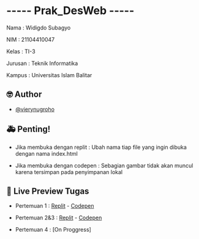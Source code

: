 # ----- Prak_DesWeb -----

Nama    : Widigdo Subagyo 

NIM     : 21104410047

Kelas   : TI-3 

Jurusan : Teknik Informatika

Kampus  : Universitas Islam Balitar

## 🤓 Author

- [@vierynugroho](https://github.com/vierynugroho)

## 🚑 Penting!

- Jika membuka dengan replit  : Ubah nama tiap file yang ingin dibuka dengan nama index.html

- Jika membuka dengan codepen : Sebagian gambar tidak akan muncul karena tersimpan pada penyimpanan lokal

## 🔗 Live Preview Tugas

- Pertemuan 1 : [Replit](https://replit.com/@VIERYNUGROHO/pertemuan1) - [Codepen](https://codepen.io/collection/yrpxQg)

- Pertemuan 2&3 : [Replit](https://replit.com/@VIERYNUGROHO/Pertemuan2-3) - [Codepen](https://codepen.io/collection/MgzqMO)

- Pertemuan 4 : [On Proggress]


